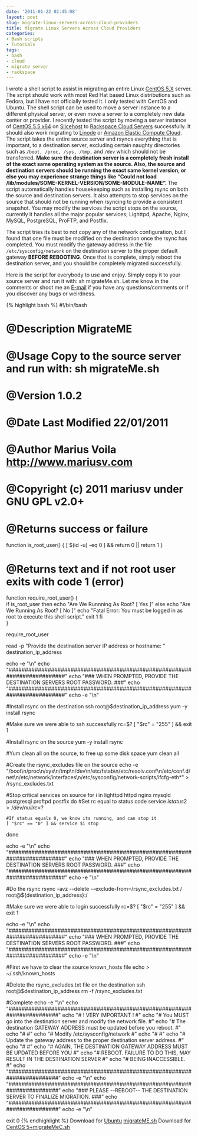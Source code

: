 ```yaml
---
date: '2011-01-22 02:45:08'
layout: post
slug: migrate-linux-servers-across-cloud-providers
title: Migrate Linux Servers Across Cloud Providers
categories:
- Bash scripts
- Tutorials
tags:
- bash
- cloud
- migrate server
- rackspace
---
```


I wrote a shell script to assist in migrating an entire Linux <a href="http://www.centos.org/">CentOS 5.X</a> server. The script should work with most Red Hat based Linux distributions such as Fedora, but I have not officially tested it. I only tested with CentOS and Ubuntu. The shell script can be used to move a server instance to a different physical server, or even move a server to a completely new data center or provider. I recently tested the script by moving a server instance of <a href="http://www.centos.org/">CentOS 5.5 x64</a> on <a href="http://www.slicehost.com/">Slicehost</a> to <a href="http://rackspace.com">Rackspace Cloud Servers</a> successfully. It should also work migrating to <a href="http://www.linode.com/">Linode</a> or <a href="http://aws.amazon.com/ec2/">Amazon Elastic Compute Cloud</a>. 
The script takes the entire source server and rsyncs everything that is important, to a destination server, excluding certain naughty directories such as `/boot, /proc, /sys, /tmp,` and `/dev` which should not be transferred. <strong>Make sure the destination server is a completely fresh install of the exact same operating system as the source. Also, the source and destination servers should be running the exact same kernel version, or else you may experience strange things like “Could not load /lib/modules/SOME-KERNEL-VERSION/SOME-MODULE-NAME”. </strong>The script automatically handles housekeeping such as installing rsync on both the source and destination servers. It also attempts to stop services on the source that should not be running when rsyncing to provide a consistent snapshot. You may modify the services the script stops on the source, currently it handles all the major popular services; Lighttpd, Apache, Nginx, MySQL, PostgreSQL, ProFTP, and Postfix.

The script tries its best to not copy any of the network configuration, but I found that one file must be modified on the destination once the rsync has completed. You must modify the gateway address in the file `/etc/sysconfig/network` on the destination server to the proper default gateway <strong>BEFORE REBOOTING</strong>. Once that is complete, simply reboot the destination server, and you should be completely migrated successfully.

Here is the script for everybody to use and enjoy. Simply copy it to your source server and run it with: sh migrateMe.sh. Let me know in the comments or shoot me  an <a href="mailto:myself@mariusv.com">E-mail</a> if you have any questions/comments or if you discover any bugs or weirdness. 

{% highlight bash %}
#!/bin/bash
# @Description MigrateME
# @Usage Copy to the source server and run with: sh migrateMe.sh
# @Version 1.0.2
# @Date Last Modified 22/01/2011
# @Author Marius Voila <http://www.mariusv.com>
# @Copyright (c) 2011 mariusv under GNU GPL v2.0+
 
# @Returns success or failure
function is_root_user() {
	[ $(id -u) -eq 0 ] && return 0 || return 1
}
 
# @Returns text and if not root user exits with code 1 (error)
function require_root_user() {	
	if is_root_user
	then
		echo "Are We Runnning As Root? [ Yes ]"
	else
		echo "Are We Running As Root? [ No ]"
		echo "Fatal Error: You must be logged in as root to execute this shell script."
		exit 1
	fi	
}
 
require_root_user
 
read -p "Provide the destination server IP address or hostname: " destination_ip_address
 
echo -e "\n"
echo "##########################################################################"
echo "###   WHEN PROMPTED, PROVIDE THE DESTINATION SERVERS ROOT PASSWORD.    ###"
echo "##########################################################################"
echo -e "\n"
 
#Install rsync on the destination
ssh root@$destination_ip_address yum -y install rsync
 
#Make sure we were able to ssh successfully
rc=$?
[ "$rc" = "255" ] && exit 1
 
#Install rsync on the source
yum -y install rsync
 
#Yum clean all on the source, to free up some disk space
yum clean all
 
#Create the rsync_excludes file on the source
echo -e "/boot\n/proc\n/sys\n/tmp\n/dev\n/etc/fstab\n/etc/resolv.conf\n/etc/conf.d/net\n/etc/network/interfaces\n/etc/sysconfig/network-scripts/ifcfg-eth*" > /rsync_excludes.txt
 
#Stop critical services on source
for i in lighttpd httpd nginx mysqld postgresql proftpd postfix
do
	#Set rc equal to status code
	service $i status 2>/dev/null
	rc=$?
 
	#If status equals 0, we know its running, and can stop it
	[ "$rc" == "0" ] && service $i stop
done
 
echo -e "\n"
echo "##########################################################################"
echo "###   WHEN PROMPTED, PROVIDE THE DESTINATION SERVERS ROOT PASSWORD.    ###"
echo "##########################################################################"
echo -e "\n"
 
#Do the rsync
rsync -avz --delete --exclude-from=/rsync_excludes.txt / root@${destination_ip_address}:/
 
#Make sure we were able to login successfully
rc=$?
[ "$rc" = "255" ] && exit 1
 
echo -e "\n"
echo "##########################################################################"
echo "###   WHEN PROMPTED, PROVIDE THE DESTINATION SERVERS ROOT PASSWORD.    ###"
echo "##########################################################################"
echo -e "\n"
 
#First we have to clear the source known_hosts file
echo > ~/.ssh/known_hosts
 
#Delete the rsync_excludes.txt file on the destination
ssh root@$destination_ip_address rm -f /rsync_excludes.txt
 
#Complete
echo -e "\n"
echo "########################################################################"
echo "#                          ! VERY IMPORTANT !                          #"
echo "# You MUST go into the destination server and modify the network file. #"
echo "#  The destination GATEWAY ADDRESS must be updated before you reboot.  #"
echo "#                                                                      #"
echo "#                     Modify /etc/sysconfig/network                    #"
echo "#                                                                      #"
echo "# Update the gateway address to the proper destination server address. #"
echo "#                                                                      #"
echo "#  AGAIN, THE DESTINATION GATEWAY ADDRESS MUST BE UPDATED BEFORE YOU   #"
echo "#  REBOOT. FAILURE TO DO THIS, MAY RESULT IN THE DESTINATION SERVER    #"
echo "#  BEING INACCESSIBLE.                                                 #"
echo "########################################################################"
echo -e "\n"
echo "########################################################################"
echo "### PLEASE --REBOOT-- THE DESTINATION SERVER TO FINALIZE MIGRATION.  ###"
echo "########################################################################"
echo -e "\n"
 
exit 0
{% endhighlight %}
Download for <a href="http://www.ubuntu.com">Ubuntu</a> <a href="http://www.mariusv.com/x/migrateMe.sh">migrateME.sh</a>
Download for <a href="http://www.centos.org">CentOS 5+</a><a href="http://www.mariusv.com/x/migrateMeC.sh">migrateMeC.sh</a>
